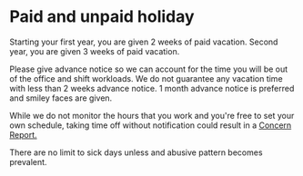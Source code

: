 Paid and unpaid holiday
========================

Starting your first year, you are given 2 weeks of paid vacation. Second year, you are given 3 weeks of paid vacation. 

Please give advance notice so we can account for the time you will be out of the office and shift workloads. We do not guarantee any vacation time with less than 2 weeks advance notice. 1 month advance notice is preferred and smiley faces are given.

While we do not monitor the hours that you work and you're free to set your own schedule, taking time off without notification could result in a [Concern Report.](../processes/hr/employee_concern_report.md)

There are no limit to sick days unless and abusive pattern becomes prevalent. 
